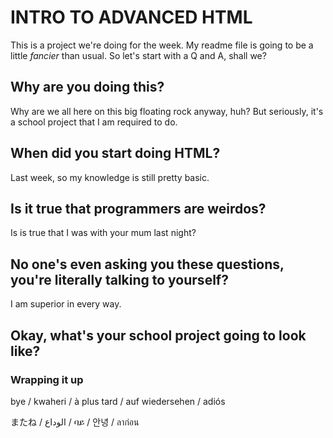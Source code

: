 # INTRO TO ADVANCED HTML
This is a project we're doing for the week.
My readme file is going to be a little *fancier* than usual.
So let's start with a Q and A, shall we?

## Why are you doing this?
Why are we all here on this big floating rock anyway, huh?
But seriously, it's a school project that I am required to do.

## When did you start doing HTML?
Last week, so my knowledge is still pretty basic.

## Is it true that programmers are weirdos?
Is is true that I was with your mum last night?

## No one's even asking you these questions, you're literally talking to yourself?
I am superior in every way.

## Okay, what's your school project going to look like?


### Wrapping it up
bye / kwaheri / à plus tard / auf wiedersehen / adiós 

またね / الوداع / ባይ / 안녕 / ลาก่อน
